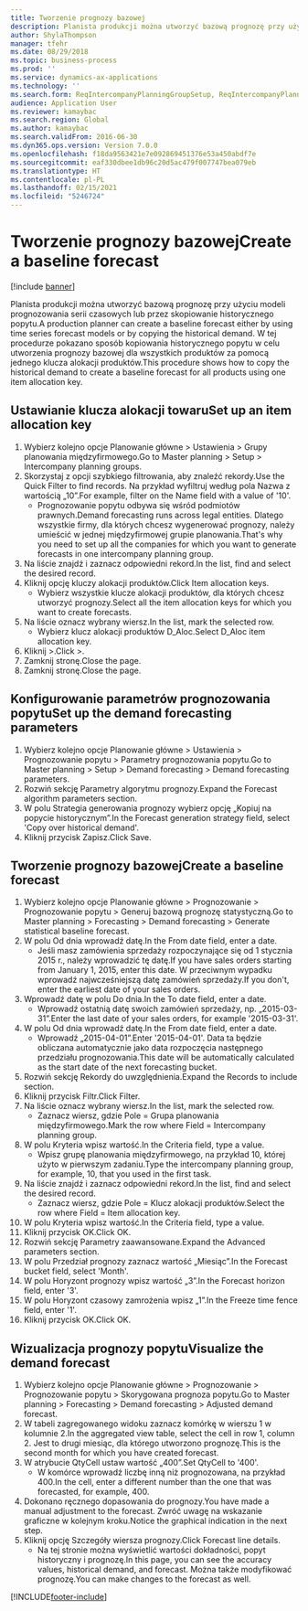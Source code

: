 ```yaml
---
title: Tworzenie prognozy bazowej
description: Planista produkcji można utworzyć bazową prognozę przy użyciu modeli prognozowania serii czasowych lub przez skopiowanie historycznego popytu.
author: ShylaThompson
manager: tfehr
ms.date: 08/29/2018
ms.topic: business-process
ms.prod: ''
ms.service: dynamics-ax-applications
ms.technology: ''
ms.search.form: ReqIntercompanyPlanningGroupSetup, ReqIntercompanyPlanningGroupAllocKeys, ReqDemPlanForecastParameters, ReqDemPlanCreateForecastDialog, SysQueryForm, ReqDemPlanForecastViewer
audience: Application User
ms.reviewer: kamaybac
ms.search.region: Global
ms.author: kamaybac
ms.search.validFrom: 2016-06-30
ms.dyn365.ops.version: Version 7.0.0
ms.openlocfilehash: f18da9563421e7e092869451376e53a450abdf7e
ms.sourcegitcommit: eaf330dbee1db96c20d5ac479f007747bea079eb
ms.translationtype: HT
ms.contentlocale: pl-PL
ms.lasthandoff: 02/15/2021
ms.locfileid: "5246724"
---
```

# <a name="create-a-baseline-forecast"></a><span data-ttu-id="e9084-103">Tworzenie prognozy bazowej</span><span class="sxs-lookup"><span data-stu-id="e9084-103">Create a baseline forecast</span></span>

[!include [banner](../../includes/banner.md)]

<span data-ttu-id="e9084-104">Planista produkcji można utworzyć bazową prognozę przy użyciu modeli prognozowania serii czasowych lub przez skopiowanie historycznego popytu.</span><span class="sxs-lookup"><span data-stu-id="e9084-104">A production planner can create a baseline forecast either by using time series forecast models or by copying the historical demand.</span></span> <span data-ttu-id="e9084-105">W tej procedurze pokazano sposób kopiowania historycznego popytu w celu utworzenia prognozy bazowej dla wszystkich produktów za pomocą jednego klucza alokacji produktów.</span><span class="sxs-lookup"><span data-stu-id="e9084-105">This procedure shows how to copy the historical demand to create a baseline forecast for all products using one item allocation key.</span></span> 


## <a name="set-up-an-item-allocation-key"></a><span data-ttu-id="e9084-106">Ustawianie klucza alokacji towaru</span><span class="sxs-lookup"><span data-stu-id="e9084-106">Set up an item allocation key</span></span>
1. <span data-ttu-id="e9084-107">Wybierz kolejno opcje Planowanie główne > Ustawienia > Grupy planowania międzyfirmowego.</span><span class="sxs-lookup"><span data-stu-id="e9084-107">Go to Master planning > Setup > Intercompany planning groups.</span></span>
2. <span data-ttu-id="e9084-108">Skorzystaj z opcji szybkiego filtrowania, aby znaleźć rekordy.</span><span class="sxs-lookup"><span data-stu-id="e9084-108">Use the Quick Filter to find records.</span></span> <span data-ttu-id="e9084-109">Na przykład wyfiltruj według pola Nazwa z wartością „10”.</span><span class="sxs-lookup"><span data-stu-id="e9084-109">For example, filter on the Name field with a value of '10'.</span></span>
    * <span data-ttu-id="e9084-110">Prognozowanie popytu odbywa się wśród podmiotów prawnych.</span><span class="sxs-lookup"><span data-stu-id="e9084-110">Demand forecasting runs across legal entities.</span></span> <span data-ttu-id="e9084-111">Dlatego wszystkie firmy, dla których chcesz wygenerować prognozy, należy umieścić w jednej międzyfirmowej grupie planowania.</span><span class="sxs-lookup"><span data-stu-id="e9084-111">That's why you need to set up all the companies for which you want to generate forecasts in one intercompany planning group.</span></span>  
3. <span data-ttu-id="e9084-112">Na liście znajdź i zaznacz odpowiedni rekord.</span><span class="sxs-lookup"><span data-stu-id="e9084-112">In the list, find and select the desired record.</span></span>
4. <span data-ttu-id="e9084-113">Kliknij opcję kluczy alokacji produktów.</span><span class="sxs-lookup"><span data-stu-id="e9084-113">Click Item allocation keys.</span></span>
    * <span data-ttu-id="e9084-114">Wybierz wszystkie klucze alokacji produktów, dla których chcesz utworzyć prognozy.</span><span class="sxs-lookup"><span data-stu-id="e9084-114">Select all the item allocation keys for which you want to create forecasts.</span></span>  
5. <span data-ttu-id="e9084-115">Na liście oznacz wybrany wiersz.</span><span class="sxs-lookup"><span data-stu-id="e9084-115">In the list, mark the selected row.</span></span>
    * <span data-ttu-id="e9084-116">Wybierz klucz alokacji produktów D_Aloc.</span><span class="sxs-lookup"><span data-stu-id="e9084-116">Select D_Aloc item allocation key.</span></span>  
6. <span data-ttu-id="e9084-117">Kliknij >.</span><span class="sxs-lookup"><span data-stu-id="e9084-117">Click >.</span></span>
7. <span data-ttu-id="e9084-118">Zamknij stronę.</span><span class="sxs-lookup"><span data-stu-id="e9084-118">Close the page.</span></span>
8. <span data-ttu-id="e9084-119">Zamknij stronę.</span><span class="sxs-lookup"><span data-stu-id="e9084-119">Close the page.</span></span>

## <a name="set-up-the-demand-forecasting-parameters"></a><span data-ttu-id="e9084-120">Konfigurowanie parametrów prognozowania popytu</span><span class="sxs-lookup"><span data-stu-id="e9084-120">Set up the demand forecasting parameters</span></span>
1. <span data-ttu-id="e9084-121">Wybierz kolejno opcje Planowanie główne > Ustawienia > Prognozowanie popytu > Parametry prognozowania popytu.</span><span class="sxs-lookup"><span data-stu-id="e9084-121">Go to Master planning > Setup > Demand forecasting > Demand forecasting parameters.</span></span>
2. <span data-ttu-id="e9084-122">Rozwiń sekcję Parametry algorytmu prognozy.</span><span class="sxs-lookup"><span data-stu-id="e9084-122">Expand the Forecast algorithm parameters section.</span></span>
3. <span data-ttu-id="e9084-123">W polu Strategia generowania prognozy wybierz opcję „Kopiuj na popycie historycznym”.</span><span class="sxs-lookup"><span data-stu-id="e9084-123">In the Forecast generation strategy field, select 'Copy over historical demand'.</span></span>
4. <span data-ttu-id="e9084-124">Kliknij przycisk Zapisz.</span><span class="sxs-lookup"><span data-stu-id="e9084-124">Click Save.</span></span>

## <a name="create-a-baseline-forecast"></a><span data-ttu-id="e9084-125">Tworzenie prognozy bazowej</span><span class="sxs-lookup"><span data-stu-id="e9084-125">Create a baseline forecast</span></span>
1. <span data-ttu-id="e9084-126">Wybierz kolejno opcje Planowanie główne > Prognozowanie > Prognozowanie popytu > Generuj bazową prognozę statystyczną.</span><span class="sxs-lookup"><span data-stu-id="e9084-126">Go to Master planning > Forecasting > Demand forecasting > Generate statistical baseline forecast.</span></span>
2. <span data-ttu-id="e9084-127">W polu Od dnia wprowadź datę.</span><span class="sxs-lookup"><span data-stu-id="e9084-127">In the From date field, enter a date.</span></span>
    * <span data-ttu-id="e9084-128">Jeśli masz zamówienia sprzedaży rozpoczynające się od 1 stycznia 2015 r., należy wprowadzić tę datę.</span><span class="sxs-lookup"><span data-stu-id="e9084-128">If you have sales orders starting from January 1, 2015, enter this date.</span></span> <span data-ttu-id="e9084-129">W przeciwnym wypadku wprowadź najwcześniejszą datę zamówień sprzedaży.</span><span class="sxs-lookup"><span data-stu-id="e9084-129">If you don't, enter the earliest date of your sales orders.</span></span>  
3. <span data-ttu-id="e9084-130">Wprowadź datę w polu Do dnia.</span><span class="sxs-lookup"><span data-stu-id="e9084-130">In the To date field, enter a date.</span></span>
    * <span data-ttu-id="e9084-131">Wprowadź ostatnią datę swoich zamówień sprzedaży, np. „2015-03-31”.</span><span class="sxs-lookup"><span data-stu-id="e9084-131">Enter the last date of your sales orders, for example '2015-03-31'.</span></span>  
4. <span data-ttu-id="e9084-132">W polu Od dnia wprowadź datę.</span><span class="sxs-lookup"><span data-stu-id="e9084-132">In the From date field, enter a date.</span></span>
    * <span data-ttu-id="e9084-133">Wprowadź „2015-04-01”.</span><span class="sxs-lookup"><span data-stu-id="e9084-133">Enter '2015-04-01'.</span></span> <span data-ttu-id="e9084-134">Data ta będzie obliczana automatycznie jako data rozpoczęcia następnego przedziału prognozowania.</span><span class="sxs-lookup"><span data-stu-id="e9084-134">This date will be automatically calculated as the start date of the next forecasting bucket.</span></span>  
5. <span data-ttu-id="e9084-135">Rozwiń sekcję Rekordy do uwzględnienia.</span><span class="sxs-lookup"><span data-stu-id="e9084-135">Expand the Records to include section.</span></span>
6. <span data-ttu-id="e9084-136">Kliknij przycisk Filtr.</span><span class="sxs-lookup"><span data-stu-id="e9084-136">Click Filter.</span></span>
7. <span data-ttu-id="e9084-137">Na liście oznacz wybrany wiersz.</span><span class="sxs-lookup"><span data-stu-id="e9084-137">In the list, mark the selected row.</span></span>
    * <span data-ttu-id="e9084-138">Zaznacz wiersz, gdzie Pole = Grupa planowania międzyfirmowego.</span><span class="sxs-lookup"><span data-stu-id="e9084-138">Mark the row where Field = Intercompany planning group.</span></span>  
8. <span data-ttu-id="e9084-139">W polu Kryteria wpisz wartość.</span><span class="sxs-lookup"><span data-stu-id="e9084-139">In the Criteria field, type a value.</span></span>
    * <span data-ttu-id="e9084-140">Wpisz grupę planowania międzyfirmowego, na przykład 10, której użyto w pierwszym zadaniu.</span><span class="sxs-lookup"><span data-stu-id="e9084-140">Type the intercompany planning group, for example, 10, that you used in the first task.</span></span>  
9. <span data-ttu-id="e9084-141">Na liście znajdź i zaznacz odpowiedni rekord.</span><span class="sxs-lookup"><span data-stu-id="e9084-141">In the list, find and select the desired record.</span></span>
    * <span data-ttu-id="e9084-142">Zaznacz wiersz, gdzie Pole = Klucz alokacji produktów.</span><span class="sxs-lookup"><span data-stu-id="e9084-142">Select the row where Field = Item allocation key.</span></span>  
10. <span data-ttu-id="e9084-143">W polu Kryteria wpisz wartość.</span><span class="sxs-lookup"><span data-stu-id="e9084-143">In the Criteria field, type a value.</span></span>
11. <span data-ttu-id="e9084-144">Kliknij przycisk OK.</span><span class="sxs-lookup"><span data-stu-id="e9084-144">Click OK.</span></span>
12. <span data-ttu-id="e9084-145">Rozwiń sekcję Parametry zaawansowane.</span><span class="sxs-lookup"><span data-stu-id="e9084-145">Expand the Advanced parameters section.</span></span>
13. <span data-ttu-id="e9084-146">W polu Przedział prognozy zaznacz wartość „Miesiąc”.</span><span class="sxs-lookup"><span data-stu-id="e9084-146">In the Forecast bucket field, select 'Month'.</span></span>
14. <span data-ttu-id="e9084-147">W polu Horyzont prognozy wpisz wartość „3”.</span><span class="sxs-lookup"><span data-stu-id="e9084-147">In the Forecast horizon field, enter '3'.</span></span>
15. <span data-ttu-id="e9084-148">W polu Horyzont czasowy zamrożenia wpisz „1”.</span><span class="sxs-lookup"><span data-stu-id="e9084-148">In the Freeze time fence field, enter '1'.</span></span>
16. <span data-ttu-id="e9084-149">Kliknij przycisk OK.</span><span class="sxs-lookup"><span data-stu-id="e9084-149">Click OK.</span></span>

## <a name="visualize-the-demand-forecast"></a><span data-ttu-id="e9084-150">Wizualizacja prognozy popytu</span><span class="sxs-lookup"><span data-stu-id="e9084-150">Visualize the demand forecast</span></span>
1. <span data-ttu-id="e9084-151">Wybierz kolejno opcje Planowanie główne > Prognozowanie > Prognozowanie popytu > Skorygowana prognoza popytu.</span><span class="sxs-lookup"><span data-stu-id="e9084-151">Go to Master planning > Forecasting > Demand forecasting > Adjusted demand forecast.</span></span>
2. <span data-ttu-id="e9084-152">W tabeli zagregowanego widoku zaznacz komórkę w wierszu 1 w kolumnie 2.</span><span class="sxs-lookup"><span data-stu-id="e9084-152">In the aggregated view table, select the cell in row 1, column 2.</span></span> <span data-ttu-id="e9084-153">Jest to drugi miesiąc, dla którego utworzono prognozę.</span><span class="sxs-lookup"><span data-stu-id="e9084-153">This is the second month for which you have created forecast.</span></span>
3. <span data-ttu-id="e9084-154">W atrybucie QtyCell ustaw wartość „400”.</span><span class="sxs-lookup"><span data-stu-id="e9084-154">Set QtyCell to '400'.</span></span>
    * <span data-ttu-id="e9084-155">W komórce wprowadź liczbę inną niż prognozowana, na przykład 400.</span><span class="sxs-lookup"><span data-stu-id="e9084-155">In the cell, enter a different number than the one that was forecasted, for example, 400.</span></span>  
4. <span data-ttu-id="e9084-156">Dokonano ręcznego dopasowania do prognozy.</span><span class="sxs-lookup"><span data-stu-id="e9084-156">You have made a manual adjustment to the forecast.</span></span> <span data-ttu-id="e9084-157">Zwróć uwagę na wskazanie graficzne w kolejnym kroku.</span><span class="sxs-lookup"><span data-stu-id="e9084-157">Notice the graphical indication in the next step.</span></span>
5. <span data-ttu-id="e9084-158">Kliknij opcję Szczegóły wiersza prognozy.</span><span class="sxs-lookup"><span data-stu-id="e9084-158">Click Forecast line details.</span></span>
    * <span data-ttu-id="e9084-159">Na tej stronie można wyświetlić wartości dokładności, popyt historyczny i prognozę.</span><span class="sxs-lookup"><span data-stu-id="e9084-159">In this page, you can see the accuracy values, historical demand, and forecast.</span></span> <span data-ttu-id="e9084-160">Można także modyfikować prognozę.</span><span class="sxs-lookup"><span data-stu-id="e9084-160">You can make changes to the forecast as well.</span></span>  



[!INCLUDE[footer-include](../../../includes/footer-banner.md)]